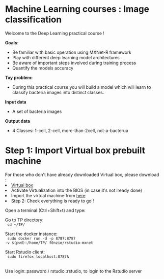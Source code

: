 # Machine Learning courses : Image classification

Welcome to the Deep Learning practical course !

<b>Goals:</b><br>
- Be familiar with basic operation using MXNet-R framework
- Play with different deep learning model architectures
- Be aware of important steps involved during training process
- Quantify the models accuracy

<b> Toy problem: </b>
- During this practical course you will build a model which will learn to classify bacteria images into distinct classes.

<b> Input data </b>
- A set of bacteria images

<b> Output data </b>
- 4 Classes: 1-cell, 2-cell, more-than-2cell, not-a-bacterua

<h1> Step 1: Import Virtual box prebuilt machine </h1>
For those who don't have already downloaded Virtual box, please download :<br>
<li> <a href="https://www.virtualbox.org/"> Virtual box </a></li>
<li> Activate Virtualization into the BIOS (in case it's not lready done)</li>
<li> Import the virtual machine from <a href="_blank">here</a> </li>
<li Start the machine (login::password / mxnet::mxnet)

<h1> Step 2: Check everything is ready to go ! </h1>

Open a terminal (Ctrl+Shift+t) and type: <br>

Go to TP directory: <br>
<code> cd ~/TP/ </code><br>

Start the docker instance:<br>
<code> sudo docker run -d -p 8787:8787 -v $(pwd):/home/TP/ f0nzie/rstudio-mxnet </code><br>

Start Rstudio client:<br>
<code> sudo firefox localhost:8787& </code><br>

Use login::password / rstudio::rstudio, to login to the Rstudio server <br>

